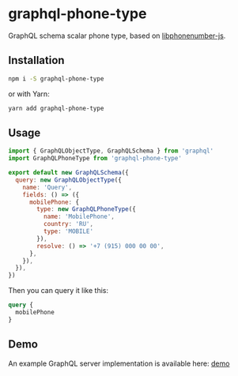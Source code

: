 # graphql-phone-type

GraphQL schema scalar phone type, based on [libphonenumber-js](https://github.com/catamphetamine/libphonenumber-js).

## Installation

```bash
npm i -S graphql-phone-type
```

or with Yarn:

```bash
yarn add graphql-phone-type
```

## Usage

```js
import { GraphQLObjectType, GraphQLSchema } from 'graphql'
import GraphQLPhoneType from 'graphql-phone-type'

export default new GraphQLSchema({
  query: new GraphQLObjectType({
    name: 'Query',
    fields: () => ({
      mobilePhone: {
        type: new GraphQLPhoneType({
          name: 'MobilePhone',
          country: 'RU',
          type: 'MOBILE'
        }),
        resolve: () => '+7 (915) 000 00 00',
      },
    }),
  }),
})
```

Then you can query it like this:

```graphql
query {
  mobilePhone
}
```

## Demo

An example GraphQL server implementation is available here:
[demo](https://github.com/enniel/graphql-phone-type/tree/master/demo)

